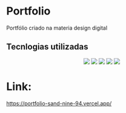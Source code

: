# Portfolio

Portfólio criado na materia design digital

## Tecnlogias utilizadas
<div align="center">
<img src="https://img.shields.io/badge/GitHub-100000?style=for-the-badge&logo=github&logoColor=white&color=2a0f63">
<img src="https://img.shields.io/badge/Microsoft_Teams-6264A7?style=for-the-badge&logo=microsoft-teams&logoColor=white&color=2a0f63">
<img src="https://img.shields.io/badge/HTML-239120?style=for-the-badge&logo=html5&logoColor=white&color=2a0f63">
<img src="https://img.shields.io/badge/CSS-239120?&style=for-the-badge&logo=css3&logoColor=white&color=2a0f63">
<img src="https://img.shields.io/badge/Bootstrap-7952B3?style=for-the-badge&logo=bootstrap&logoColor=white&color=2a0f63">
</div>

# Link:
https://portfolio-sand-nine-94.vercel.app/

